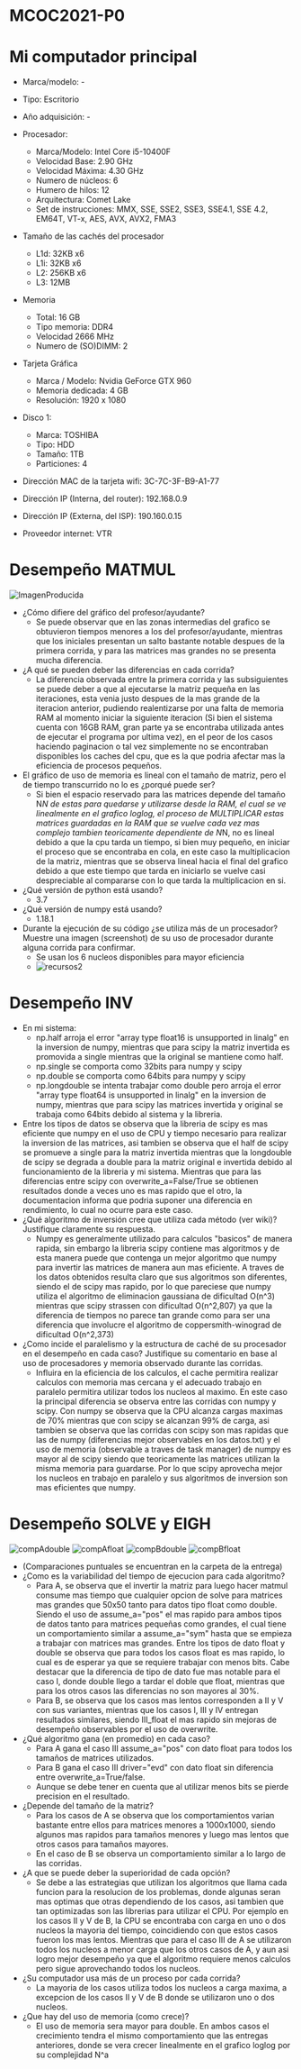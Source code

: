 # MCOC2021-P0

# Mi computador principal

* Marca/modelo: -
* Tipo: Escritorio
* Año adquisición: -
* Procesador:
  * Marca/Modelo: Intel Core i5-10400F
  * Velocidad Base: 2.90 GHz
  * Velocidad Máxima: 4.30 GHz
  * Numero de núcleos: 6
  * Humero de hilos: 12
  * Arquitectura: Comet Lake
  * Set de instrucciones:   MMX, SSE, SSE2, SSE3, SSE4.1, SSE 4.2, EM64T, VT-x, AES, AVX, AVX2, FMA3
* Tamaño de las cachés del procesador
  * L1d: 32KB x6
  * L1i: 32KB x6
  * L2: 256KB x6
  * L3: 12MB
* Memoria 
  * Total: 16 GB
  * Tipo memoria: DDR4
  * Velocidad 2666 MHz
  * Numero de (SO)DIMM: 2
* Tarjeta Gráfica
  * Marca / Modelo: Nvidia GeForce GTX 960
  * Memoria dedicada: 4 GB
  * Resolución: 1920 x 1080
* Disco 1: 
  * Marca: TOSHIBA
  * Tipo: HDD
  * Tamaño: 1TB
  * Particiones: 4


  
* Dirección MAC de la tarjeta wifi: 3C-7C-3F-B9-A1-77
* Dirección IP (Interna, del router): 192.168.0.9
* Dirección IP (Externa, del ISP): 190.160.0.15
* Proveedor internet: VTR

# Desempeño MATMUL
![ImagenProducida](https://user-images.githubusercontent.com/88337429/128420566-253e2029-4ec9-4069-bfd6-27ba2f8cd176.png)


* ¿Cómo difiere del gráfico del profesor/ayudante?
  * Se puede observar que en las zonas intermedias del grafico se obtuvieron tiempos menores a los del profesor/ayudante, mientras que los iniciales presentan un salto bastante notable despues de la primera corrida, y para las matrices mas grandes no se presenta mucha diferencia.
* ¿A qué se pueden deber las diferencias en cada corrida?
  * La diferencia observada entre la primera corrida y las subsiguientes se puede deber a que al ejecutarse la matriz pequeña en las iteraciones, esta venia justo despues de la mas grande de la iteracion anterior, pudiendo realentizarse por una falta de memoria RAM al momento iniciar la siguiente iteracion (Si bien el sistema cuenta con 16GB RAM, gran parte ya se encontraba utilizada antes de ejecutar el programa por ultima vez), en el peor de los casos haciendo paginacion o tal vez simplemente no se encontraban disponibles los caches del cpu, que es la que podria afectar mas la eficiencia de procesos pequeños.
* El gráfico de uso de memoria es lineal con el tamaño de matriz, pero el de tiempo transcurrido no lo es ¿porqué puede ser?
  * Si bien el espacio reservado para las matrices depende del tamaño N*N de estas para quedarse y utilizarse desde la RAM, el cual se ve linealmente en el grafico loglog, el proceso de *MULTIPLICAR* estas matrices guardadas en la RAM que se vuelve cada vez mas complejo tambien teoricamente dependiente de N*N, no es lineal debido a que la cpu tarda un tiempo, si bien muy pequeño, en iniciar el proceso que se encontraba en cola, en este caso la multiplicacion de la matriz, mientras que se observa lineal hacia el final del grafico debido a que este tiempo que tarda en iniciarlo se vuelve casi despreciable al compararse con lo que tarda la multiplicacion en si.
* ¿Qué versión de python está usando?
  * 3.7
* ¿Qué versión de numpy está usando?
  * 1.18.1
* Durante la ejecución de su código ¿se utiliza más de un procesador? Muestre una imagen (screenshot) de su uso de procesador durante alguna corrida para confirmar. 
  * Se usan los 6 nucleos disponibles para mayor eficiencia
  * ![recursos2](https://user-images.githubusercontent.com/88337429/128415884-9c5adc74-b433-4ff7-abcd-f0627707b0c5.PNG)

# Desempeño INV
* En mi sistema:
  * np.half arroja el error "array type float16 is unsupported in linalg" en la inversion de numpy, mientras que para scipy la matriz invertida es promovida a single mientras que la original se mantiene como half.
  * np.single se comporta como 32bits para numpy y scipy
  * np.double se comporta como 64bits para numpy y scipy
  * np.longdouble se intenta trabajar como double pero arroja el error "array type float64 is unsupported in linalg" en la inversion de numpy, mientras que para scipy las matrices invertida y original se trabaja como 64bits debido al sistema y la libreria.
* Entre los tipos de datos se observa que la libreria de scipy es mas eficiente que numpy en el uso de CPU y tiempo necesario para realizar la inversion de las matrices, asi tambien se observa que el half de scipy se promueve a single para la matriz invertida mientras que la longdouble de scipy se degrada a double para la matriz original e invertida debido al funcionamiento de la libreria y mi sistema. Mientras que para las diferencias entre scipy con overwrite_a=False/True se obtienen resultados donde a veces uno es mas rapido que el otro, la documentacion informa que podria suponer una diferencia en rendimiento, lo cual no ocurre para este caso.
* ¿Qué algoritmo de inversión cree que utiliza cada método (ver wiki)? Justifique claramente su respuesta.
  * Numpy es generalmente utilizado para calculos "basicos" de manera rapida, sin embargo la libreria scipy contiene mas algoritmos y de esta manera puede que contenga un mejor algoritmo que numpy para invertir las matrices de manera aun mas eficiente. A traves de los datos obtenidos resulta claro que sus algoritmos son diferentes, siendo el de scipy mas rapido, por lo que pareciese que numpy utiliza el algoritmo de eliminacion gaussiana de dificultad O(n^3) mientras que scipy strassen con dificultad O(n^2,807) ya que la diferencia de tiempos no parece tan grande como para ser una diferencia que involucre el algoritmo de coppersmith-winograd de dificultad O(n^2,373)
* ¿Como incide el paralelismo y la estructura de caché de su procesador en el desempeño en cada caso? Justifique su comentario en base al uso de procesadores y memoria observado durante las corridas.
  * Influira en la eficiencia de los calculos, el cache permitira realizar calculos con memoria mas cercana y el adecuado trabajo en paralelo permitira utilizar todos los nucleos al maximo. En este caso la principal diferencia se observa entre las corridas con numpy y scipy. Con numpy se observa que la CPU alcanza cargas maximas de 70% mientras que con scipy se alcanzan 99% de carga, asi tambien se observa que las corridas con scipy son mas rapidas que las de numpy (diferencias mejor observables en los datos.txt) y el uso de memoria (observable a traves de task manager) de numpy es mayor al de scipy siendo que teoricamente las matrices utilizan la misma memoria para guardarse. Por lo que scipy aprovecha mejor los nucleos en trabajo en paralelo y sus algoritmos de inversion son mas eficientes que numpy.

# Desempeño SOLVE y EIGH
![compAdouble](https://user-images.githubusercontent.com/88337429/130302674-e7314583-e0b5-4bbd-a512-9105b38ac2cc.png)
![compAfloat](https://user-images.githubusercontent.com/88337429/130302682-245c5b5b-b770-49d6-8c14-58ab55ea382d.png)
![compBdouble](https://user-images.githubusercontent.com/88337429/130302697-3a56d8b8-40fb-4e66-8c4c-8e68d40ef229.png)
![compBfloat](https://user-images.githubusercontent.com/88337429/130302704-84119ef2-b538-42fb-bb0d-c689d455a067.png)
* (Comparaciones puntuales se encuentran en la carpeta de la entrega)
* ¿Como es la variabilidad del tiempo de ejecucion para cada algoritmo? 
  * Para A, se observa que el invertir la matriz para luego hacer matmul consume mas tiempo que cualquier opcion de solve para matrices mas grandes que 50x50 tanto para datos tipo float como double. Siendo el uso de assume_a="pos" el mas rapido para ambos tipos de datos tanto para matrices pequeñas como grandes, el cual tiene un comportamiento similar a assume_a="sym" hasta que se empieza a trabajar con matrices mas grandes. Entre los tipos de dato float y double se observa que para todos los casos float es mas rapido, lo cual es de esperar ya que se requiere trabajar con menos bits. Cabe destacar que la diferencia de tipo de dato fue mas notable para el caso I, donde double llego a tardar el doble que float, mientras que para los otros casos las diferencias no son mayores al 30%.
  * Para B, se observa que los casos mas lentos corresponden a II y V con sus variantes, mientras que los casos I, III y IV entregan resultados similares, siendo III_float el mas rapido sin mejoras de desempeño observables por el uso de overwrite. 
* ¿Qué algoritmo gana (en promedio) en cada caso?
  * Para A gana el caso III assume_a="pos" con dato float para todos los tamaños de matrices utilizados.
  * Para B gana el caso III driver="evd" con dato float sin diferencia entre overwrite_a=True/false.
  * Aunque se debe tener en cuenta que al utilizar menos bits se pierde precision en el resultado.
* ¿Depende del tamaño de la matriz?
  * Para los casos de A se observa que los comportamientos varian bastante entre ellos para matrices menores a 1000x1000, siendo algunos mas rapidos para tamaños menores y luego mas lentos que otros casos para tamaños mayores.
  * En el caso de B se observa un comportamiento similar a lo largo de las corridas.
 * ¿A que se puede deber la superioridad de cada opción?
   * Se debe a las estrategias que utilizan los algoritmos que llama cada funcion para la resolucion de los problemas, donde algunas seran mas optimas que otras dependiendo de los casos, asi tambien que tan optimizadas son las librerias para utilizar el CPU. Por ejemplo en los casos II y V de B, la CPU se encontraba con carga en uno o dos nucleos la mayoria del tiempo, coincidiendo con que estos casos fueron los mas lentos. Mientras que para el caso III de A se utilizaron todos los nucleos a menor carga que los otros casos de A, y aun asi logro mejor desempeño ya que el algoritmo requiere menos calculos pero sigue aprovechando todos los nucleos.
* ¿Su computador usa más de un proceso por cada corrida?
  * La mayoria de los casos utiliza todos los nucleos a carga maxima, a excepcion de los casos II y V de B donde se utilizaron uno o dos nucleos. 
* ¿Que hay del uso de memoria (como crece)? 
  * El uso de memoria sera mayor para double. En ambos casos el crecimiento tendra el mismo comportamiento que las entregas anteriores, donde se vera crecer linealmente en el grafico loglog por su complejidad N^a
